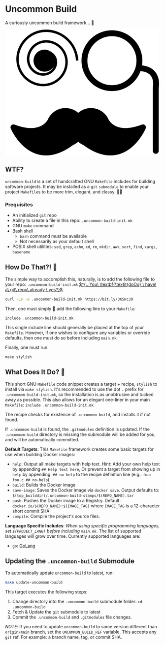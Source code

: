 Uncommon Build
==============

A curiously uncommon build framework... 🧐

[![Spiral eye with Monocle](./assets/Spiral_eye_Monocle.svg)](./assets/Spiral_eye_Monocle.svg)

WTF?
----

`uncommon-build` is a set of handcrafted GNU `Makefile` includes for building
software projects. It may be installed as a `git` `submodule` to enable your
project `Makefile`s to be more trim, elegant, and classy. 🤵‍♂️

### Prequisites

- An initialized `git` repo
- Ability to create a file in this repo: `.uncommon-build-init.mk`
- GNU `make` command
- Bash shell
  - `bash` command must be available
  - Not necessarily as your default shell
- POSIX shell utilities: `sed`, `grep`, `echo`, `cd`, `rm`, `mkdir`, `awk`,
  `sort`, `find`, `xargs`, `basename`

How Do That?! 🤔
----------------

The simple way to accomplish this, naturally, is to add the following file to
your repo: `.uncommon-build-init.mk` [$^{...You\ \textbf{\textit{doOo}
\ have\ a\ git\ repo\ already,\ yes?}$][2]

```bash
curl -Ls -o .uncommon-build-init.mk https://bit.ly/3K5HcJO
```

Then, one must simply 🤌 add the following line to your `Makefile`:

```make
include .uncommon-build-init.mk
```

This single include line should generally be placed at the top of your
`Makefile`.  However, if one wishes to configure any variables or
override defaults, then one must do so before including `main.mk`.

Finally, one must run:

```shell
make stylish
```

What Does It Do? 🙋
-------------------

This short GNU `Makefile` code snippet creates a target + recipe, `stylish`
to install via `make stylish`.  It's recommended to use the dot `.` prefix for
`.uncommon-build-init.mk`, so the installation is as unobtrusive and tucked
away as possible.  This also allows for an elegant one-liner in your main
`Makefile`: `include .uncommon-build-init.mk`

The recipe checks for existence of `.uncommon-build`, and installs it if
not found.

If `.uncommon-build` is found, the `.gitmodules` definition is updated.
If the `.uncommon-build` directory is missing the submodule will be added for
you, and will be automatically committed.

**Default Targets**: This `Makefile` framework creates some basic targets for
use when building Docker images:

- `help`: Output all make targets with help text.
  Hint: Add your own help text by appending `## Help text here`,
  Or prevent a target from showing up in `help` by appending: `## no-help` to
  the recipe definition line (e.g.: `foo: foo.c ## no-help`)
- `build`: Builds the Docker image
- `save-image`: Saves the Docker image via `docker save`.
  Output defaults to: `$(top_builddir)/.uncommon-build-stamps/$(REPO_NAME).tar`
- `push`: Pushes the Docker image to a Registry.
  Default: `docker.io/$(REPO_NAME):$(IMAGE_TAG)`
  where `IMAGE_TAG` is a 12-character short commit SHA
- `compile`: Compile the project's source files.

**Language Specific Includes**: _When using specific programming languages,
set `$(PROJECT_LANG)` before including `main.mk`_. The list of supported
languages will grow over time.  Currently supported languages are:

- `go`: [GoLang][1]

Updating the `.uncommon-build` Submodule
----------------------------------------

To automatically update `uncommon-build` to latest, run:

```bash
make update-uncommon-build
```

This target executes the following steps:

1. Change directory into the `.uncommon-build`
  submodule folder: `cd .uncommon-build`
2. Fetch & Update the `git` submodule to latest
3. Commit the `.uncommon-build` and `.gitmodules` file changes.

_NOTE_: If you need to update `uncommon-build` to some version
different than `origin/main` branch, set the `UNCOMMON_BUILD_REF` variable.
This accepts any `git` ref.
For example: a branch name, tag, or commit SHA.

[1]: https://go.dev/
[2]: https://git-scm.com/book/en/v2/Git-Basics-Getting-a-Git-Repository
